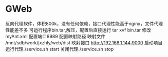 # GWeb
反向代理软件，体积800k，没有任何依赖，接口代理性能高于nginx，文件代理性能差不多
可运行程序bin.tar,解压，配置后直接运行
tar xvf bin.tar
修改myAnt.xml
配置端口<localport>8989</localport>
配置映射路径
映射文件
<resource url="/static">/mnt/sdb/work/jxzhly/web/dist</resource>
映射接口
<resource url="/">http://192.168.1.144:9000</resource>
启动项目
运行代理./service.sh start
关闭代理./service.sh stop